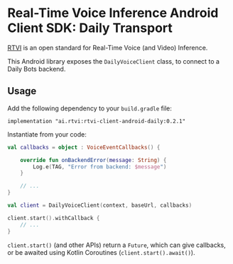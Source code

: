 # Real-Time Voice Inference Android Client SDK: Daily Transport

[RTVI](https://github.com/rtvi-ai/) is an open standard for Real-Time Voice (and Video) Inference.

This Android library exposes the `DailyVoiceClient` class, to connect to a Daily Bots backend.

## Usage

Add the following dependency to your `build.gradle` file:

```
implementation "ai.rtvi:rtvi-client-android-daily:0.2.1"
```

Instantiate from your code:

```kotlin
val callbacks = object : VoiceEventCallbacks() {

    override fun onBackendError(message: String) {
        Log.e(TAG, "Error from backend: $message")
    }

    // ...
}

val client = DailyVoiceClient(context, baseUrl, callbacks)

client.start().withCallback {
    // ...
}
```

`client.start()` (and other APIs) return a `Future`, which can give callbacks, or be awaited
using Kotlin Coroutines (`client.start().await()`).
